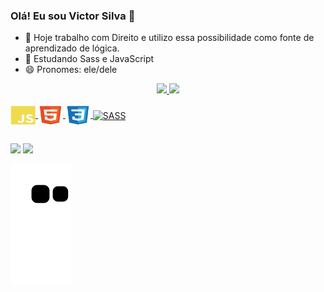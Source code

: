 ### Olá! Eu sou Victor Silva 👋

- 🔭 Hoje trabalho com Direito e utilizo essa possibilidade como fonte de aprendizado de lógica.
- 🌱 Estudando Sass e JavaScript
- 😄 Pronomes: ele/dele

<div align="center">
  <a href="https://github.com/victorhenrie">
  <img height="170em" src="https://github-readme-stats.vercel.app/api?username=victorhenrie&show_icons=true&theme=dracula&include_all_commits=true&count_private=true"/>
  <img height="170em" src="https://github-readme-stats.vercel.app/api/top-langs/?username=victorhenrie&layout=compact&langs_count=7&theme=dracula"/>
</div>
  
<div style="display: inline_block"><br>
  <img align="center" alt="Js" height="30" width="40" src="https://raw.githubusercontent.com/devicons/devicon/master/icons/javascript/javascript-plain.svg">
  <img align="center" alt="HTML" height="30" width="40" src="https://raw.githubusercontent.com/devicons/devicon/master/icons/html5/html5-original.svg">
  <img align="center" alt="CSS" height="30" width="40" src="https://raw.githubusercontent.com/devicons/devicon/master/icons/css3/css3-original.svg">
  <img align="center" alt="SASS" height="30" width="30" src="https://cdn.iconscout.com/icon/free/png-256/sass-226054.png">
</div>
  
  ##
 
<div> 
  <a href = "mailto:victorhrdsilva@gmail.com"><img src="https://img.shields.io/badge/-Gmail-%23333?style=for-the-badge&logo=gmail&logoColor=white" target="_blank"></a>
  <a href="https://www.linkedin.com/in/victorhenrie" target="_blank"><img src="https://img.shields.io/badge/-LinkedIn-%230077B5?style=for-the-badge&logo=linkedin&logoColor=white" target="_blank"></a> 
 
   ![Snake animation](https://github.com/victorhenrie/victorhenrie/blob/output/github-contribution-grid-snake.svg)
</div>
